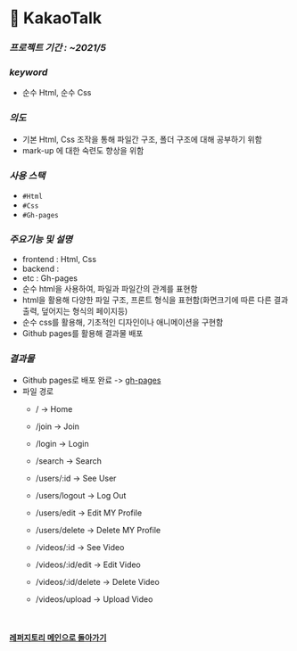# 📌 KakaoTalk
### _프로젝트 기간 : ~2021/5_
### _keyword_
- 순수 Html, 순수 Css
### _의도_
- 기본 Html, Css 조작을 통해 파일간 구조, 폴더 구조에 대해 공부하기 위함
- mark-up 에 대한 숙련도 향상을 위함
### _사용 스택_
- `#Html` 
- `#Css`
- `#Gh-pages`
### _주요기능 및 설명_
- frontend : Html, Css
- backend : 
- etc : Gh-pages
- 순수 html을 사용하여, 파일과 파일간의 관계를 표현함 
- html을 활용해 다양한 파일 구조, 프론트 형식을 표현함(화면크기에 따른 다른 결과 출력, 덮어지는 형식의 페이지등)
- 순수 css를 활용해, 기초적인 디자인이나 애니메이션을 구현함
- Github pages를 활용해 결과물 배포
### _결과물_
- Github pages로 배포 완료 -> [gh-pages](https://me4n-lee.github.io/CLONE_kakaoTalk_2021-5)
- 파일 경로
    + / -> Home
    + /join -> Join
    + /login -> Login
    + /search -> Search

    + /users/:id -> See User
    + /users/logout -> Log Out
    + /users/edit -> Edit MY Profile
    + /users/delete -> Delete MY Profile

    + /videos/:id -> See Video
    + /videos/:id/edit -> Edit Video
    + /videos/:id/delete -> Delete Video
    + /videos/upload -> Upload Video

<br/>

#### [레퍼지토리 메인으로 돌아가기](https://github.com/me4n-lee?tab=repositories)